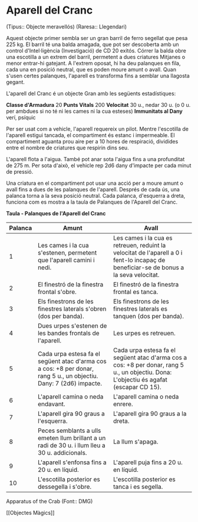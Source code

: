 # Aparell del Cranc

(Tipus:: Objecte meravellós) (Raresa:: Llegendari)

Aquest objecte primer sembla ser un gran barril de ferro segellat que pesa 225 kg. El barril té una balda amagada, que pot ser descoberta amb un control d'Intel·ligència (Investigació) de CD 20 exitós. Córrer la balda obre una escotilla a un extrem del barril, permetent a dues criatures Mitjanes o menor entrar-hi gatejant. A l'extrem oposat, hi ha deu palanques en fila, cada una en posició neutral, que es poden moure amunt o avall. Quan s'usen certes palanques, l'aparell es transforma fins a semblar una llagosta gegant.

L'aparell del Cranc é un objecte Gran amb les següents estadístiques:

**Classe d'Armadura** 20
**Punts Vitals** 200
**Velocitat** 30 u., nedar 30 u. (o 0 u. per ambdues si no té ni les cames ni la cua esteses)
**Immunitats al Dany** verí, psíquic

Per ser usat com a vehicle, l'aparell requereix un pilot. Mentre l'escotilla de l'aparell estigui tancada, el compartiment és estanc i impermeable. El compartiment aguanta prou aire per a 10 hores de respiració, dividides entre el nombre de criatures que respirin dins seu.

L'aparell flota a l'aigua. També pot anar sota l'aigua fins a una profunditat de 275 m. Per sota d'això, el vehicle rep 2d6 dany d'impacte per cada minut de pressió.

Una criatura en el compartiment pot usar una acció per a moure amunt o avall fins a dues de les palanques de l'aparell. Després de cada ús, una palanca torna a la seva posició neutral. Cada palanca, d'esquerra a dreta, funciona com es mostra a la taula de Palanques de l'Aparell del Cranc.

**Taula - Palanques de l'Aparell del Cranc**

| Palanca | Amunt | Avall |
| ---- | ---- | ---- |
| 1 | Les cames i la cua s'estenen, permetent que l'aparell camini i nedi. | Les cames i la cua es retreuen, reduint la velocitat de l'aparell a 0 i fent-lo incapaç de beneficiar-se de bonus a la seva velocitat. |
| 2 | El finestró de la finestra frontal s'obre. | El finestró de la finestra frontal es tanca. |
| 3 | Els finestrons de les finestres laterals s'obren (dos per banda). | Els finestrons de les finestres laterals es tanquen (dos per banda). |
| 4 | Dues urpes s'estenen de les bandes frontals de l'aparell. | Les urpes es retreuen. |
| 5 | Cada urpa estesa fa el següent atac d'arma cos a cos: +8 per donar, rang 5 u., un objectiu. Dany: 7 (2d6) impacte. | Cada urpa estesa fa el següent atac d'arma cos a cos: +8 per donar, rang 5 u., un objectiu. Dona: L'objectiu és agafat (escapar CD 15). |
| 6 | L'aparell camina o neda endavant. | L'aparell camina o neda enrere. |
| 7 | L'aparell gira 90 graus a l'esquerra. | L'aparell gira 90 graus a la dreta. |
| 8 | Peces semblants a ulls emeten llum brillant a un radi de 30 u. i llum lleu a 30 u. addicionals. | La llum s'apaga. |
| 9 | L'aparell s'enfonsa fins a 20 u. en líquid. | L'aparell puja fins a 20 u. en líquid. |
| 10 | L'escotilla posterior es dessegella i s'obre. | L'escotilla posterior es tanca i es segella. |

Apparatus of the Crab (Font:: DMG)

[[Objectes Màgics]]